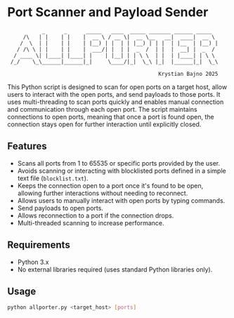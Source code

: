 # Port Scanner and Payload Sender

```
           _      _      _____   ____  _____ _______ ______ _____  
     /\   | |    | |    |  __ \ / __ \|  __ \__   __|  ____|  __ \ 
    /  \  | |    | |    | |__) | |  | | |__) | | |  | |__  | |__) |
   / /\ \ | |    | |    |  ___/| |  | |  _  /  | |  |  __| |  _  / 
  / ____ \| |____| |____| |    | |__| | | \ \  | |  | |____| | \ \ 
 /_/    \_\______|______|_|     \____/|_|  \_\ |_|  |______|_|  \_\
                                                                   
                                                Krystian Bajno 2025
```

This Python script is designed to scan for open ports on a target host, allow users to interact with the open ports, and send payloads to those ports. It uses multi-threading to scan ports quickly and enables manual connection and communication through each open port. The script maintains connections to open ports, meaning that once a port is found open, the connection stays open for further interaction until explicitly closed.

## Features

- Scans all ports from 1 to 65535 or specific ports provided by the user.
- Avoids scanning or interacting with blocklisted ports defined in a simple text file (`blocklist.txt`).
- Keeps the connection open to a port once it's found to be open, allowing further interactions without needing to reconnect.
- Allows users to manually interact with open ports by typing commands.
- Send payloads to open ports.
- Allows reconnection to a port if the connection drops.
- Multi-threaded scanning to increase performance.

## Requirements

- Python 3.x
- No external libraries required (uses standard Python libraries only).

## Usage

```bash
python allporter.py <target_host> [ports]
